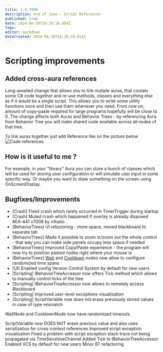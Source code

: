 ```yaml
---
title: 1.4.7090
description: End of June - Script References
published: true
date: 2024-06-30T16:28:10.054Z
tags: 
editor: markdown
dateCreated: 2024-06-30T16:28:10.054Z
---
```


# Scripting improvements
## Added cross-aura references
Long-awaited change that allows you to link mutiple auras, that contain some C# code together and re-use methods, classes and everything else as if it would be a single script.
This allows you to write some utility functions once and then use them whenever you need. From now on, amount of copy-paste required for large programs hopefully will be close to 0.
The change affects both Auras and Behavior Trees - by referencing Aura from Behavior Tree you will make shared code available across all nodes of that tree.

To link auras together just add Reference like on the picture below
![Code references](https://s3.eyeauras.net/media/2024/06/tSL7ye5wGTRZCCo1.png)

## How is it useful to me ?
For example, in your "library" Aura you can store a bunch of classes which will be used for storing user configuration 
or will simulate user input in some specific way. Or maybe you want to draw something on the screen using OnScreenDisplay.



## Bugfixes/Improvements
- [Crash] Fixed crash which rarely occurred in TimerTrigger during startup
- [Crash] Muted crash which happened if overlay is already disposed #EA-441 v7008 by n1katio
- [BehaviorTrees] UI refactoring - more space, moved blackboard to separate tab
- [BehaviorTrees] Made it possible to zoom in/zoom out the whole control - that way you can make side panels occupy less space if needed
- [BehaviorTrees] Improved Copy/Paste experience - the program will now try to position pasted nodes right where your mouse is
- [BehaviorTrees] [Wait](/en/behavior-trees/nodes/wait) and [Cooldown](/en/behavior-trees/nodes/cooldown) nodes now allow to configure randomized time spans
- [UI] Enabled config Version Control System by default for new users
- [Scripting] IBehaviorTreeAccessor now offers Tick method which allows to manually control ticks of the tree
- [Scripting] IBehaviorTreeAccessor now allows to remotely access Blackboard
- [Scripting] Improved user-level exceptions visualization
- [Scripting] ScriptVariable now does not erase previously stored values in case of type mismatch

WaitNode and CooldownNode now have randomized timeouts

ScriptVariable now DOES NOT erase previous value and also uses serialization for cross-context references
Improved script exception visualization
Fixed a problem with script exception stack trace not being propagated via TimeSensitiveChannel
Added Tick to IBehaviorTreeAccessor
Enabled VCS by default for new users
Minor BT refactoring


